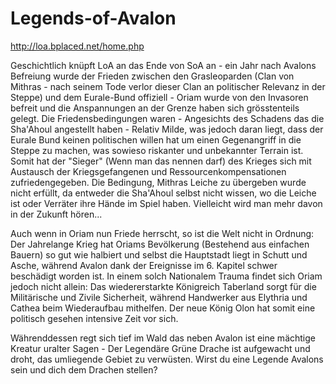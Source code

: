 # Legends-of-Avalon

http://loa.bplaced.net/home.php

Geschichtlich knüpft LoA an das Ende von SoA an - ein Jahr nach Avalons Befreiung wurde der Frieden zwischen den Grasleoparden (Clan von Mithras - nach seinem Tode verlor dieser Clan an politischer Relevanz in der Steppe) und dem Eurale-Bund offiziell - Oriam wurde von den Invasoren befreit und die Anspannungen an der Grenze haben sich grösstenteils gelegt. Die Friedensbedingungen waren - Angesichts des Schadens das die Sha'Ahoul angestellt haben - Relativ Milde, was jedoch daran liegt, dass der Eurale Bund keinen politischen willen hat um einen Gegenangriff in die Steppe zu machen, was sowieso riskanter und unbekannter Terrain ist. Somit hat der "Sieger" (Wenn man das nennen darf) des Krieges sich mit Austausch der Kriegsgefangenen und Ressourcenkompensationen zufriedengegeben. Die Bedingung, Mithras Leiche zu übergeben wurde nicht erfüllt, da entweder die Sha'Ahoul selbst nicht wissen, wo die Leiche ist oder Verräter ihre Hände im Spiel haben. Vielleicht wird man mehr davon in der Zukunft hören...


Auch wenn in Oriam nun Friede herrscht, so ist die Welt nicht in Ordnung: Der Jahrelange Krieg hat Oriams Bevölkerung (Bestehend aus einfachen Bauern) so gut wie halbiert und selbst die Hauptstadt liegt in Schutt und Asche, während Avalon dank der Ereignisse im 6. Kapitel schwer beschädigt worden ist. In einem solch Nationalem Trauma findet sich Oriam jedoch nicht allein: Das wiedererstarkte Königreich Taberland sorgt für die Militärische und Zivile Sicherheit, während Handwerker aus Elythria und Cathea beim Wiederaufbau mithelfen. Der neue König Olon hat somit eine politisch gesehen intensive Zeit vor sich.


Währenddessen regt sich tief im Wald das neben Avalon ist eine mächtige Kreatur uralter Sagen - Der Legendäre Grüne Drache ist aufgewacht und droht, das umliegende Gebiet zu verwüsten. Wirst du eine Legende Avalons sein und dich dem Drachen stellen?
